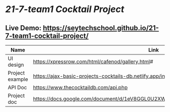 # _21-7-team1 Cocktail Project_

## Live Demo: <https://seytechschool.github.io/21-7-team1-cocktail-project/>

| Name | Link |
| ------ | ------ |
| UI design | <https://xpressrow.com/html/cafenod/gallery.html># |
| Project example | <https://ajax-basic-projects-cocktails-db.netlify.app/index.html> |
| API Doc | <https://www.thecocktaildb.com/api.php> |
| Project doc | <https://docs.google.com/document/d/1eV8GGL0U2XWlmhyIfDnY4zbh4EvzrsvUNRhsIWE6qdE/edit># |
